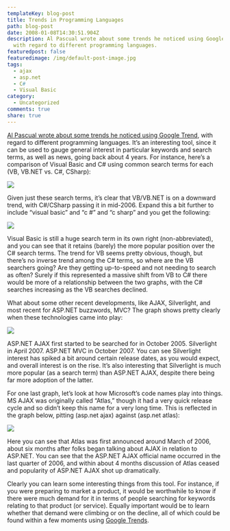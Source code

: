 ```yaml
---
templateKey: blog-post
title: Trends in Programming Languages
path: blog-post
date: 2008-01-08T14:30:51.904Z
description: Al Pascual wrote about some trends he noticed using Google Trend,
  with regard to different programming languages.
featuredpost: false
featuredimage: /img/default-post-image.jpg
tags:
  - ajax
  - asp.net
  - C#
  - Visual Basic
category:
  - Uncategorized
comments: true
share: true
---
```

<!--StartFragment-->

[Al Pascual wrote about some trends he noticed using Google Trend](http://alpascual.com/blog/al/archive/2008/01/06/is-c-is-taking-over-vb-net-or-just-a-trend.aspx), with regard to different programming languages. It’s an interesting tool, since it can be used to gauge general interest in particular keywords and search terms, as well as news, going back about 4 years. For instance, here’s a comparison of Visual Basic and C# using common search terms for each (VB, VB.NET vs. C#, CSharp):

<!--EndFragment-->

![](/img/google-trend-1.jpg)

<!--StartFragment-->

Given just these search terms, it’s clear that VB/VB.NET is on a downward trend, with C#/CSharp passing it in mid-2006. Expand this a bit further to include “visual basic” and “c #” and “c sharp” and you get the following:

<!--EndFragment-->

![](/img/google-trend-2.jpg)

<!--StartFragment-->

Visual Basic is still a huge search term in its own right (non-abbreviated), and you can see that it retains (barely) the more popular position over the C# search terms. The trend for VB seems pretty obvious, though, but there’s no inverse trend among the C# terms, so where are the VB searchers going? Are they getting up-to-speed and not needing to search as often? Surely if this represented a massive shift from VB to C# there would be more of a relationship between the two graphs, with the C# searches increasing as the VB searches declined.

What about some other recent developments, like AJAX, Silverlight, and most recent for ASP.NET buzzwords, MVC? The graph shows pretty clearly when these technologies came into play:

<!--EndFragment-->

![](/img/google-trend-3.jpg)

<!--StartFragment-->

ASP.NET AJAX first started to be searched for in October 2005. Silverlight in April 2007. ASP.NET MVC in October 2007. You can see Silverlight interest has spiked a bit around certain release dates, as you would expect, and overall interest is on the rise. It’s also interesting that Silverlight is much more popular (as a search term) than ASP.NET AJAX, despite there being far more adoption of the latter.

For one last graph, let’s look at how Microsoft’s code names play into things. MS AJAX was originally called “Atlas,” though it had a very quick release cycle and so didn’t keep this name for a very long time. This is reflected in the graph below, pitting (asp.net ajax) against (asp.net atlas):

<!--EndFragment-->

![](/img/google-trend-4.jpg)

<!--StartFragment-->

Here you can see that Atlas was first announced around March of 2006, about six months after folks began talking about AJAX in relation to ASP.NET. You can see that the ASP.NET AJAX official name occurred in the last quarter of 2006, and within about 4 months discussion of Atlas ceased and popularity of ASP.NET AJAX shot up dramatically.

Clearly you can learn some interesting things from this tool. For instance, if you were preparing to market a product, it would be worthwhile to know if there were much demand for it in terms of people searching for keywords relating to that product (or service). Equally important would be to learn whether that demand were climbing or on the decline, all of which could be found within a few moments using [Google Trends](https://www.google.com/trends).

<!--EndFragment-->